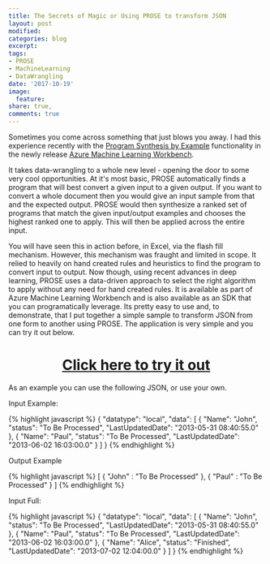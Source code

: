 ```yaml
---
title: The Secrets of Magic or Using PROSE to transform JSON
layout: post
modified: 
categories: blog
excerpt: 
tags:
- PROSE
- MachineLearning
- DataWrangling
date: '2017-10-19'
image:
  feature: 
share: true,
comments: true
---
```


Sometimes you come across something that just blows you away. I had this experience recently with the [Program Synthesis by Example](https://microsoft.github.io/prose/) functionality in the newly release [Azure Machine Learning Workbench](https://www.johndehavilland.com/blog/2017/09/26/Azure-Machine-Learning.html). 
<!--more-->
It takes data-wrangling to a whole new level - opening the door to some very cool opportunities. At it's most basic, PROSE automatically finds a program that will best convert a given input to a given output. If you want to convert a whole document then you would give an input sample from that and the expected output. PROSE would then synthesize a ranked set of programs that match the given input/output examples and chooses the highest ranked one to apply. This will then be applied across the entire input.

You will have seen this in action before, in Excel, via the flash fill mechanism. However, this mechanism was fraught and limited in scope. It relied to heavily on hand created rules and heuristics to find the program to convert input to output. Now though, using recent advances in deep learning, PROSE uses a data-driven approach to select the right algorithm to apply without any need for hand created rules. It is available as part of Azure Machine Learning Workbench and is also available as an  SDK that you can programatically leverage. Its pretty easy to use and, to demonstrate, that I put together a simple sample to transform JSON from one form to another using PROSE. The application is very simple and you can try it out below.

<h1><center><a href ="http://jsonparse.azurewebsites.net/">Click here to try it out</a></center></h1>

As an example you can use the following JSON, or use your own.

Input Example:

{% highlight javascript %}
{
  "datatype": "local",
  "data": [
    {
      "Name": "John",
      "status": "To Be Processed",
      "LastUpdatedDate": "2013-05-31 08:40:55.0"
    },
    {
      "Name": "Paul",
      "status": "To Be Processed",
      "LastUpdatedDate": "2013-06-02 16:03:00.0"
    }
  ]
}
{% endhighlight %}

Output Example

{% highlight javascript %}
[
  {
    "John" : "To Be Processed"
  },
  {
    "Paul" : "To Be Processed"
  }
]
{% endhighlight %}

Input Full:

{% highlight javascript %}
{
  "datatype": "local",
  "data": [
    {
      "Name": "John",
      "status": "To Be Processed",
      "LastUpdatedDate": "2013-05-31 08:40:55.0"
    },
    {
      "Name": "Paul",
      "status": "To Be Processed",
      "LastUpdatedDate": "2013-06-02 16:03:00.0"
    },
    {
      "Name": "Alice",
      "status": "Finished",
      "LastUpdatedDate": "2013-07-02 12:04:00.0"
    }
  ]
}
{% endhighlight %}

